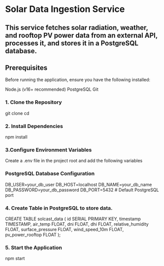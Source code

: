 # Solar Data Ingestion Service
## This service fetches solar radiation, weather, and rooftop PV power data from an external API, processes it, and stores it in a PostgreSQL database.

## Prerequisites
Before running the application, ensure you have the following installed:

Node.js (v16+ recommended)
PostgreSQL
Git

### 1. **Clone  the Repository**

git clone <repository-url>
cd <repository-folder>

### 2. Install Dependencies
   npm install

### 3.Configure Environment Variables
Create a .env file in the project root and add the following variables

### PostgreSQL Database Configuration
DB_USER=your_db_user
DB_HOST=localhost
DB_NAME=your_db_name
DB_PASSWORD=your_db_password
DB_PORT=5432  # Default PostgreSQL port


### 4. Create Table in PostgreSQL to store data.

CREATE TABLE solcast_data (
    id SERIAL PRIMARY KEY,
    timestamp TIMESTAMP,
    air_temp FLOAT,
    dni FLOAT,
    dhi FLOAT,
    relative_humidity FLOAT,
    surface_pressure FLOAT,
    wind_speed_10m FLOAT,
    pv_power_rooftop FLOAT
);

### 5. Start the Application
   npm start
